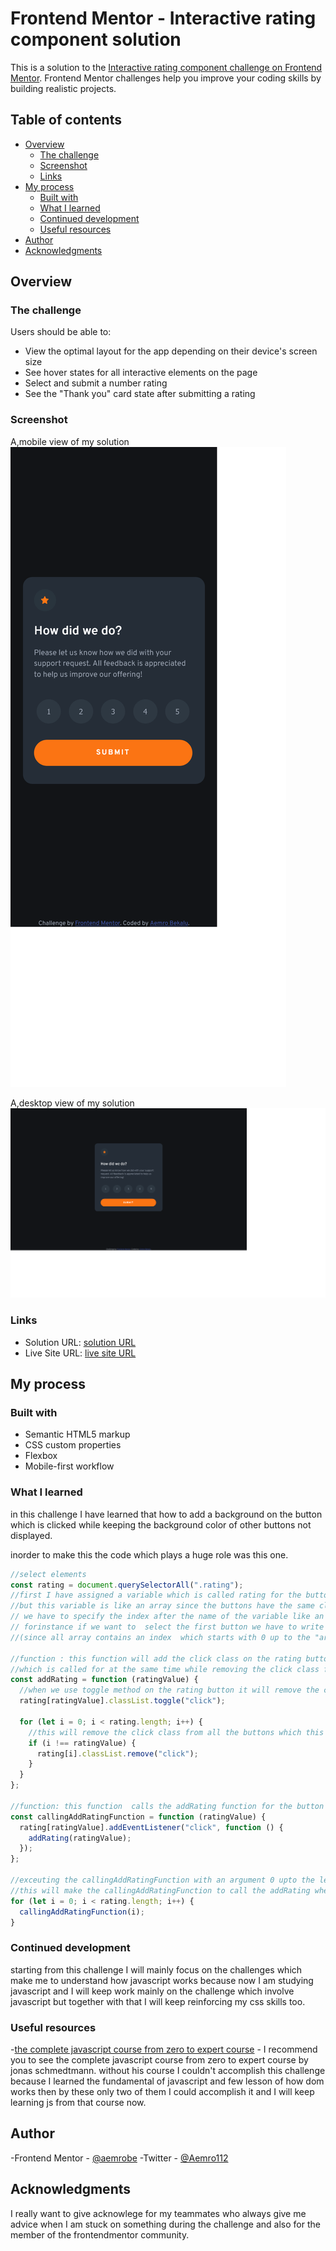 # Frontend Mentor - Interactive rating component solution

This is a solution to the [Interactive rating component challenge on Frontend Mentor](https://www.frontendmentor.io/challenges/interactive-rating-component-koxpeBUmI). Frontend Mentor challenges help you improve your coding skills by building realistic projects.

## Table of contents

- [Overview](#overview)
  - [The challenge](#the-challenge)
  - [Screenshot](#screenshot)
  - [Links](#links)
- [My process](#my-process)
  - [Built with](#built-with)
  - [What I learned](#what-i-learned)
  - [Continued development](#continued-development)
  - [Useful resources](#useful-resources)
- [Author](#author)
- [Acknowledgments](#acknowledgments)

## Overview

### The challenge

Users should be able to:

- View the optimal layout for the app depending on their device's screen size
- See hover states for all interactive elements on the page
- Select and submit a number rating
- See the "Thank you" card state after submitting a rating

### Screenshot

A,mobile view of my solution
![](./screenshot%20of%20my%20solution/mobile-view-interactive-rating-comment-challenge.png)

A,desktop view of my solution
![](./screenshot%20of%20my%20solution/desktop-view-interactive-rating-comment-challenge.png)

### Links

- Solution URL: [solution URL](https://www.frontendmentor.io/solutions/interactive-rating-comment-using-flexbox-2tIRvU3tJR)
- Live Site URL: [live site URL](https://aemrobe.github.io/interactive-rating-component/?#)

## My process

### Built with

- Semantic HTML5 markup
- CSS custom properties
- Flexbox
- Mobile-first workflow

### What I learned

in this challenge I have learned that how to add a background on the button which is clicked while keeping the background color of other buttons not displayed.

inorder to make this the code which plays a huge role was this one.

```js
//select elements
const rating = document.querySelectorAll(".rating");
//first I have assigned a variable which is called rating for the buttons so when I want to use any javascript code on the buttons I will use the variable
//but this variable is like an array since the buttons have the same class which is called .rating inorder to select each buttons
// we have to specify the index after the name of the variable like an array.
// forinstance if we want to  select the first button we have to write like this rating[0]
//(since all array contains an index  which starts with 0 up to the "array lenghth - 1")

//function : this function will add the click class on the rating button
//which is called for at the same time while removing the click class from the rest of the buttons.
const addRating = function (ratingValue) {
  //when we use toggle method on the rating button it will remove the class which is specified as an argument ("click" -> argument) if the rating button include the class at the begining or it will add the class which is specified as an argument if rating button doesn't contain it at first place in each function call.
  rating[ratingValue].classList.toggle("click");

  for (let i = 0; i < rating.length; i++) {
    //this will remove the click class from all the buttons which this function arenot called for. forinstance if this fucntion is called with an argument "0" it will remove the click class from the rating buttons (rating[1],rating[2]...rating[rating.length - 1])
    if (i !== ratingValue) {
      rating[i].classList.remove("click");
    }
  }
};

//function: this function  calls the addRating function for the button which is clicked
const callingAddRatingFunction = function (ratingValue) {
  rating[ratingValue].addEventListener("click", function () {
    addRating(ratingValue);
  });
};

//exceuting the callingAddRatingFunction with an argument 0 upto the length of the rating array minus one.
//this will make the callingAddRatingFunction to call the addRating when all the rating button clicked which have an index 0 upto the "rating.length - 1"
for (let i = 0; i < rating.length; i++) {
  callingAddRatingFunction(i);
}
```

### Continued development

starting from this challenge I will mainly focus on the challenges which make me to understand how javascript works because now I am studying javascript and I will keep work mainly on the challenge which involve javascript but together with that I will keep reinforcing my css skills too.

### Useful resources

-[the complete javascript course from zero to expert course](https://www.udemy.com/course/the-complete-javascript-course/) -
I recommend you to see the complete javascript course from zero to expert course by jonas schmedtmann. without his course I couldn't accomplish this challenge because I learned the fundamental of javascript and few lesson of how dom works then by these only two of them I could accomplish it and I will keep learning js from that course now.

## Author

-Frontend Mentor - [@aemrobe](https://www.frontendmentor.io/profile/aemrobe)
-Twitter - [@Aemro112](https://www.twitter.com/Aemro112)

## Acknowledgments

I really want to give acknowlege for my teammates who always give me advice when I am stuck on something during the challenge and also for the member of the frontendmentor community.
